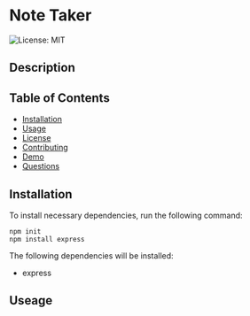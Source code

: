 # Note Taker 
![License: MIT](https://img.shields.io/badge/License-MIT-blue)

## Description



## Table of Contents

- [Installation](#installation)
- [Usage](#usage)
- [License](#license)
- [Contributing](#contributing)
- [Demo](#demo)
- [Questions](#questions)

## Installation

To install necessary dependencies, run the following command:

```
npm init
npm install express
```

The following dependencies will be installed:

- express


## Useage
